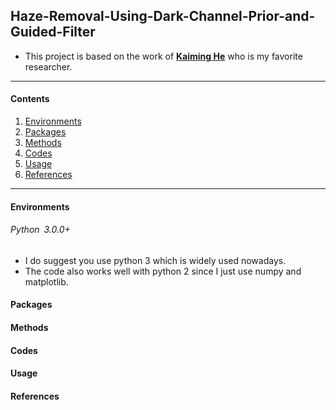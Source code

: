 ## Haze-Removal-Using-Dark-Channel-Prior-and-Guided-Filter
* This project is based on the work of [**Kaiming He**](http://kaiminghe.com/) who is my favorite researcher.<br>
---
#### Contents

1. [Environments](#Environments)
1. [Packages](#Packages)
1. [Methods](#Methods)
1. [Codes](#Codes)
1. [Usage](#Usage)
1. [References](#references)
---

#### Environments

###### Python&ensp;3.0.0+<br>
* I do suggest you use python 3 which is widely used nowadays.
* The code also works well with python 2 since I just use numpy and matplotlib.

#### Packages

#### Methods

#### Codes

#### Usage

#### References
